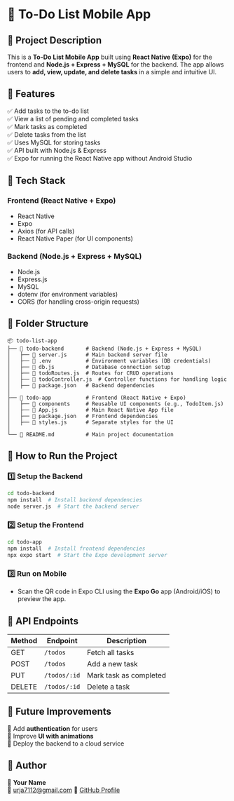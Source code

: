 # 📌 To-Do List Mobile App

## 📌 Project Description
This is a **To-Do List Mobile App** built using **React Native (Expo)** for the frontend and **Node.js + Express + MySQL** for the backend. The app allows users to **add, view, update, and delete tasks** in a simple and intuitive UI.

## 📌 Features
✅ Add tasks to the to-do list  
✅ View a list of pending and completed tasks  
✅ Mark tasks as completed  
✅ Delete tasks from the list  
✅ Uses MySQL for storing tasks  
✅ API built with Node.js & Express  
✅ Expo for running the React Native app without Android Studio

## 📌 Tech Stack
### **Frontend (React Native + Expo)**
- React Native
- Expo
- Axios (for API calls)
- React Native Paper (for UI components)

### **Backend (Node.js + Express + MySQL)**
- Node.js
- Express.js
- MySQL
- dotenv (for environment variables)
- CORS (for handling cross-origin requests)

## 📌 Folder Structure
```
📦 todo-list-app
├── 📂 todo-backend       # Backend (Node.js + Express + MySQL)
│   ├── 📜 server.js      # Main backend server file
│   ├── 📜 .env           # Environment variables (DB credentials)
│   ├── 📜 db.js          # Database connection setup
│   ├── 📜 todoRoutes.js  # Routes for CRUD operations
│   ├── 📜 todoController.js  # Controller functions for handling logic
│   ├── 📜 package.json   # Backend dependencies
│
├── 📂 todo-app           # Frontend (React Native + Expo)
│   ├── 📂 components     # Reusable UI components (e.g., TodoItem.js)
│   ├── 📜 App.js         # Main React Native App file
│   ├── 📜 package.json   # Frontend dependencies
│   ├── 📜 styles.js      # Separate styles for the UI
│
└── 📜 README.md          # Main project documentation
```

## 📌 How to Run the Project

### **1️⃣ Setup the Backend**
```bash
cd todo-backend
npm install  # Install backend dependencies
node server.js  # Start the backend server
```

### **2️⃣ Setup the Frontend**
```bash
cd todo-app
npm install  # Install frontend dependencies
npx expo start  # Start the Expo development server
```

### **3️⃣ Run on Mobile**
- Scan the QR code in Expo CLI using the **Expo Go** app (Android/iOS) to preview the app.

## 📌 API Endpoints
| Method | Endpoint    | Description |
|--------|------------|-------------|
| GET    | `/todos`    | Fetch all tasks |
| POST   | `/todos`    | Add a new task |
| PUT    | `/todos/:id` | Mark task as completed |
| DELETE | `/todos/:id` | Delete a task |

## 📌 Future Improvements
🚀 Add **authentication** for users  
🚀 Improve **UI with animations**  
🚀 Deploy the backend to a cloud service  

## 📌 Author
👤 **Your Name**  
📧 urja7112@gmail.com 
🔗 [GitHub Profile](https://github.com/urjamodi24)  

